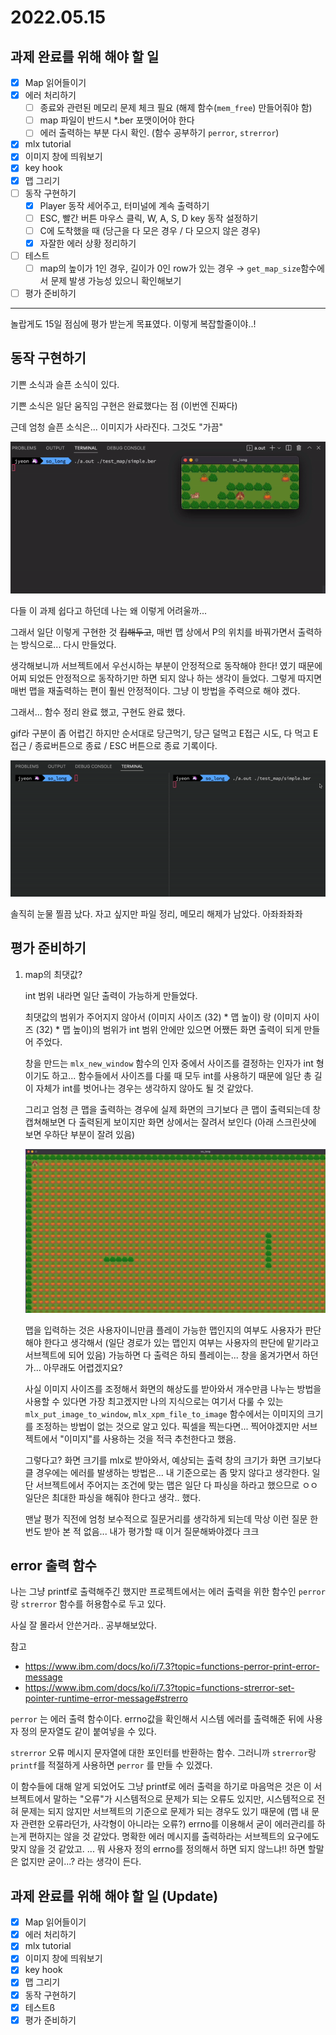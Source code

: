 # 2022.05.15

## 과제 완료를 위해 해야 할 일

- [x] Map 읽어들이기
- [x] 에러 처리하기
  - [ ] 종료와 관련된 메모리 문제 체크 필요 (해제 함수(`mem_free`) 만들어줘야 함)
  - [ ] map 파일이 반드시 *.ber 포맷이어야 한다
  - [ ] 에러 출력하는 부분 다시 확인. (함수 공부하기 `perror`, `strerror`)
- [x] mlx tutorial
- [x] 이미지 창에 띄워보기
- [x] key hook
- [x] 맵 그리기
- [ ] 동작 구현하기
  - [x] Player 동작 세어주고, 터미널에 계속 출력하기
  - [ ] ESC, 빨간 버튼 마우스 클릭, W, A, S, D key 동작 설정하기
  - [ ] C에 도착했을 때 (당근을 다 모은 경우 / 다 모으지 않은 경우)
  - [x] 자잘한 에러 상황 정리하기
- [ ] 테스트
  - [ ] map의 높이가 1인 경우, 길이가 0인 row가 있는 경우 → `get_map_size`함수에서 문제 발생 가능성 있으니 확인해보기
- [ ] 평가 준비하기

---

놀랍게도 15일 점심에 평가 받는게 목표였다. 이렇게 복잡할줄이야..!

## 동작 구현하기

기쁜 소식과 슬픈 소식이 있다.

기쁜 소식은 일단 움직임 구현은 완료했다는 점 (이번엔 진짜다)

근데 엄청 슬픈 소식은... 이미지가 사라진다. 그것도 "가끔"

![image_missing](./img/screenrecord_image_missing.gif)

다들 이 과제 쉽다고 하던데 나는 왜 이렇게 어려울까...

그래서 일단 이렇게 구현한 것 ~~킵해두고~~, 매번 맵 상에서 P의 위치를 바꿔가면서 출력하는 방식으로... 다시 만들었다.

생각해보니까 서브젝트에서 우선시하는 부분이 안정적으로 동작해야 한다! 였기 때문에 어찌 되었든 안정적으로 동작하기만 하면 되지 않나 하는 생각이 들었다. 그렇게 따지면 매번 맵을 재출력하는 편이 훨씬 안정적이다. 그냥 이 방법을 주력으로 해야 겠다.

그래서... 함수 정리 완료 했고, 구현도 완료 했다.

gif라 구분이 좀 어렵긴 하지만 순서대로 당근먹기, 당근 덜먹고 E접근 시도, 다 먹고 E 접근 / 종료버튼으로 종료 / ESC 버튼으로 종료 기록이다.

![move_exit_test](./img/screenrecord_move_exit_test.gif)

솔직히 눈물 찔끔 났다. 자고 싶지만 파일 정리, 메모리 해제가 남았다. 아좌좌좌좌

## 평가 준비하기

1. map의 최댓값?

   int 범위 내라면 일단 출력이 가능하게 만들었다.

   최댓값의 범위가 주어지지 않아서 (이미지 사이즈 (32) * 맵 높이) 랑 (이미지 사이즈 (32) * 맵 높이)의 범위가 int 범위 안에만 있으면 어쨌든 화면 출력이 되게 만들어 주었다.

   창을 만드는 `mlx_new_window` 함수의 인자 중에서 사이즈를 결정하는 인자가 int 형이기도 하고... 함수들에서 사이즈를 다룰 때 모두 int를 사용하기 때문에 일단 총 길이 자체가 int를 벗어나는 경우는 생각하지 않아도 될 것 같았다.

   그리고 엄청 큰 맵을 출력하는 경우에 실제 화면의 크기보다 큰 맵이 출력되는데 창캡쳐해보면 다 출력된게 보이지만 화면 상에서는 잘려서 보인다 (아래 스크린샷에 보면 우하단 부분이 잘려 있음)

   ![large_map_test](./img/screenshot_large_map_test.png)

   맵을 입력하는 것은 사용자이니만큼 플레이 가능한 맵인지의 여부도 사용자가 판단해야 한다고 생각해서 (일단 경로가 있는 맵인지 여부는 사용자의 판단에 맡기라고 서브젝트에 되어 있음) 가능하면 다 출력은 하되 플레이는... 창을 옮겨가면서 하던가... 아무래도 어렵겠지요?

   사실 이미지 사이즈를 조정해서 화면의 해상도를 받아와서 개수만큼 나누는 방법을 사용할 수 있다면 가장 최고겠지만 나의 지식으로는 여기서 다룰 수 있는 `mlx_put_image_to_window`, `mlx_xpm_file_to_image` 함수에서는 이미지의 크기를 조정하는 방법이 없는 것으로 알고 있다. 픽셀을 찍는다면... 찍어야겠지만 서브젝트에서 "이미지"를 사용하는 것을 적극 추천한다고 했음.

   그렇다고? 화면 크기를 mlx로 받아와서, 예상되는 출력 창의 크기가 화면 크기보다 클 경우에는 에러를 발생하는 방법은... 내 기준으로는 좀 맞지 않다고 생각한다. 일단 서브젝트에서 주어지는 조건에 맞는 맵은 일단 다 파싱을 하라고 했으므로 ㅇㅇ 일단은 최대한 파싱을 해줘야 한다고 생각.. 했다. 

   맨날 평가 직전에 엄청 보수적으로 질문거리를 생각하게 되는데 막상 이런 질문 한번도 받아 본 적 없음... 내가 평가할 때 이거 질문해봐야겠다 크크

## error 출력 함수

나는 그냥 printf로 출력해주긴 했지만 프로젝트에서는 에러 출력을 위한 함수인 `perror` 랑 `strerror` 함수를 허용함수로 두고 있다.

사실 잘 몰라서 안쓴거라.. 공부해보았다.

참고

- <https://www.ibm.com/docs/ko/i/7.3?topic=functions-perror-print-error-message>
- <https://www.ibm.com/docs/ko/i/7.3?topic=functions-strerror-set-pointer-runtime-error-message#strerro>

`perror` 는 에러 출력 함수이다. errno값을 확인해서 시스템 에러를 출력해준 뒤에 사용자 정의 문자열도 같이 붙여넣을 수 있다.

`strerror` 오류 메시지 문자열에 대한 포인터를 반환하는 함수. 그러니까 `strerror`랑 `printf`를 적절하게 사용하면 `perror` 를 만들 수 있겠다.

이 함수들에 대해 알게 되었어도 그냥 printf로 에러 출력을 하기로 마음먹은 것은 이 서브젝트에서 말하는 "오류"가 시스템적으로 문제가 되는 오류도 있지만, 시스템적으로 전혀 문제는 되지 않지만 서브젝트의 기준으로 문제가 되는 경우도 있기 때문에 (맵 내 문자 관련한 오류라던가, 사각형이 아니라는 오류?) errno를 이용해서 굳이 에러관리를 하는게 편하지는 않을 것 같았다. 명확한 에러 메시지를 출력하라는 서브젝트의 요구에도 맞지 않을 것 같았고. ... 뭐 사용자 정의 errno를 정의해서 하면 되지 않느냐!! 하면 할말은 없지만 굳이...? 라는 생각이 든다.

## 과제 완료를 위해 해야 할 일 (Update)

- [x] Map 읽어들이기
- [x] 에러 처리하기
- [x] mlx tutorial
- [x] 이미지 창에 띄워보기
- [x] key hook
- [x] 맵 그리기
- [x] 동작 구현하기
- [x] 테스트ß
- [x] 평가 준비하기
